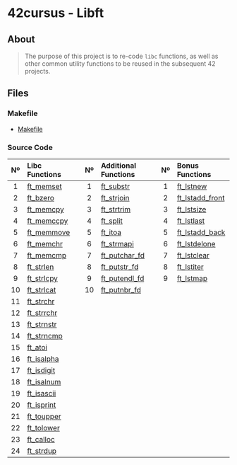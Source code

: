 # 42cursus - Libft

## About

>The purpose of this project is to re-code `libc` functions, as well as other common utility functions to be reused in the subsequent 42 projects.

## Files

### Makefile
- [Makefile](https://github.com/Yuukiio/Libft/blob/master/Makefile)

### Source Code
| Nº  | Libc Functions                                                                 |   | Nº  | Additional Functions                                                                 |   | Nº  | Bonus Functions                                                                          |
| :-: | :----------------------------------------------------------------------------- | - | :-: | :----------------------------------------------------------------------------------- | - | :-: | :--------------------------------------------------------------------------------------- |
| 1   | [ft_memset](https://github.com/Yuukiio/Libft/blob/master/ft_memset.c)   |   | 1   | [ft_substr](https://github.com/Yuukiio/Libft/blob/master/ft_substr.c)         |   | 1   | [ft_lstnew](https://github.com/Yuukiio/Libft/blob/master/ft_lstnew.c)             |
| 2   | [ft_bzero](https://github.com/Yuukiio/Libft/blob/master/ft_bzero.c)     |   | 2   | [ft_strjoin](https://github.com/Yuukiio/Libft/blob/master/ft_strjoin.c)       |   | 2   | [ft_lstadd_front](https://github.com/Yuukiio/Libft/blob/master/ft_lstadd_front.c) |
| 3   | [ft_memcpy](https://github.com/Yuukiio/Libft/blob/master/ft_memcpy.c)   |   | 3   | [ft_strtrim](https://github.com/Yuukiio/Libft/blob/master/ft_strtrim.c)       |   | 3   | [ft_lstsize](https://github.com/Yuukiio/Libft/blob/master/ft_lstsize.c)           |
| 4   | [ft_memccpy](https://github.com/Yuukiio/Libft/blob/master/ft_memccpy.c) |   | 4   | [ft_split](https://github.com/Yuukiio/Libft/blob/master/ft_split.c)           |   | 4   | [ft_lstlast](https://github.com/Yuukiio/Libft/blob/master/ft_lstlast.c)           |
| 5   | [ft_memmove](https://github.com/Yuukiio/Libft/blob/master/ft_memmove.c) |   | 5   | [ft_itoa](https://github.com/Yuukiio/Libft/blob/master/ft_itoa.c)             |   | 5   | [ft_lstadd_back](https://github.com/Yuukiio/Libft/blob/master/ft_lstadd_back.c)   |
| 6   | [ft_memchr](https://github.com/Yuukiio/Libft/blob/master/ft_memchr.c)   |   | 6   | [ft_strmapi](https://github.com/Yuukiio/Libft/blob/master/ft_strmapi.c)       |   | 6   | [ft_lstdelone](https://github.com/Yuukiio/Libft/blob/master/ft_lstdelone.c)       |
| 7   | [ft_memcmp](https://github.com/Yuukiio/Libft/blob/master/ft_memcmp.c)   |   | 7   | [ft_putchar_fd](https://github.com/Yuukiio/Libft/blob/master/ft_putchar_fd.c) |   | 7   | [ft_lstclear](https://github.com/Yuukiio/Libft/blob/master/ft_lstclear.c)         |
| 8   | [ft_strlen](https://github.com/Yuukiio/Libft/blob/master/ft_strlen.c)   |   | 8   | [ft_putstr_fd](https://github.com/Yuukiio/Libft/blob/master/ft_putstr_fd.c)   |   | 8   | [ft_lstiter](https://github.com/Yuukiio/Libft/blob/master/ft_lstiter.c)           |
| 9   | [ft_strlcpy](https://github.com/Yuukiio/Libft/blob/master/ft_strlcpy.c) |   | 9   | [ft_putendl_fd](https://github.com/Yuukiio/Libft/blob/master/ft_putendl_fd.c) |   | 9   | [ft_lstmap](https://github.com/Yuukiio/Libft/blob/master/ft_lstmap.c)             |
| 10  | [ft_strlcat](https://github.com/Yuukiio/Libft/blob/master/ft_strlcat.c) |   | 10  | [ft_putnbr_fd](https://github.com/Yuukiio/Libft/blob/master/ft_putnbr_fd.c)   |   |     |                                                                                          |
| 11  | [ft_strchr](https://github.com/Yuukiio/Libft/blob/master/ft_strchr.c)   |   |     |                                                                                      |   |     |                                                                                          |
| 12  | [ft_strrchr](https://github.com/Yuukiio/Libft/blob/master/ft_strrchr.c) |   |     |                                                                                      |   |     |                                                                                          |
| 13  | [ft_strnstr](https://github.com/Yuukiio/Libft/blob/master/ft_strnstr.c) |   |     |                                                                                      |   |     |                                                                                          |
| 14  | [ft_strncmp](https://github.com/Yuukiio/Libft/blob/master/ft_strncmp.c) |   |     |                                                                                      |   |     |                                                                                          |
| 15  | [ft_atoi](https://github.com/Yuukiio/Libft/blob/master/ft_atoi.c)       |   |     |                                                                                      |   |     |                                                                                          |
| 16  | [ft_isalpha](https://github.com/Yuukiio/Libft/blob/master/ft_isalpha.c) |   |     |                                                                                      |   |     |                                                                                          |
| 17  | [ft_isdigit](https://github.com/Yuukiio/Libft/blob/master/ft_isdigit.c) |   |     |                                                                                      |   |     |                                                                                          |
| 18  | [ft_isalnum](https://github.com/Yuukiio/Libft/blob/master/ft_isalnum.c) |   |     |                                                                                      |   |     |                                                                                          |
| 19  | [ft_isascii](https://github.com/Yuukiio/Libft/blob/master/ft_isascii.c) |   |     |                                                                                      |   |     |                                                                                          |
| 20  | [ft_isprint](https://github.com/Yuukiio/Libft/blob/master/ft_isprint.c) |   |     |                                                                                      |   |     |                                                                                          |
| 21  | [ft_toupper](https://github.com/Yuukiio/Libft/blob/master/ft_toupper.c) |   |     |                                                                                      |   |     |                                                                                          |
| 22  | [ft_tolower](https://github.com/Yuukiio/Libft/blob/master/ft_tolower.c) |   |     |                                                                                      |   |     |                                                                                          |
| 23  | [ft_calloc](https://github.com/Yuukiio/Libft/blob/master/ft_calloc.c)   |   |     |                                                                                      |   |     |                                                                                          |
| 24  | [ft_strdup](https://github.com/Yuukiio/Libft/blob/master/ft_strdup.c)   |   |     |                                                                                      |   |     |                                                                                          |
